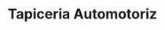 ---
title: "Tapiceria Automotoriz"
url: /quito/tapiceria-automotoriz/
shop: piezas de automóviles
---